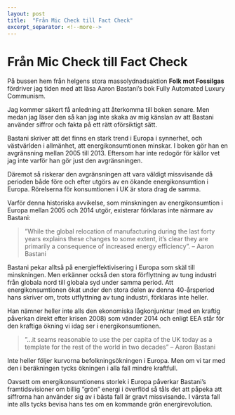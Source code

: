 ```yaml
---
layout: post
title:  "Från Mic Check till Fact Check"
excerpt_separator: <!--more-->
---
```


# Från Mic Check till Fact Check

På bussen hem från helgens stora massolydnadsaktion **Folk mot Fossilgas** fördriver jag tiden med att läsa Aaron Bastani’s bok Fully Automated Luxury Communism.

<!--more-->

Jag kommer säkert få anledning att återkomma till boken senare. Men medan jag läser den så kan jag inte skaka av mig känslan av att Bastani använder siffror och fakta på ett rätt oförsiktigt sätt.

Bastani skriver att det finns en stark trend i Europa i synnerhet, och västvärlden i allmänhet, att energikonsumtionen minskar. I boken gör han en avgränsning mellan 2005 till 2013. Eftersom har inte redogör för källor vet jag inte varför han gör just den avgränsningen.

Däremot så riskerar den avgränsningen att vara väldigt missvisande då perioden både före och efter utgörs av en ökande energikonsumtion i Europa. Rörelserna för konsumtionen i UK är stora drag de samma.

Varför denna historiska avvikelse, som minskningen av energikonsumtion i Europa mellan 2005 och 2014 utgör, existerar förklaras inte närmare av Bastani:

> ”While the global relocation of manufacturing during the last forty years explains these changes to some extent, it’s clear they are primarily a consequence of increased energy efficiency”. – Aaron Bastani

Bastani pekar alltså på energieffektivisering i Europa som skäl till minskningen. Men erkänner också den stora förflyttning av tung industri från globala nord till globala syd under samma period. Att energikonsumtionen ökat under den stora delen av denna 40-årsperiod hans skriver om, trots utflyttning av tung industri, förklaras inte heller.

Han nämner heller inte alls den ekonomiska lågkonjunktur (med en kraftig påverkan direkt efter krisen 2008) som vänder 2014 och enligt EEA står för den kraftiga ökning vi idag ser i energikonsumtionen.

> ”…it seams reasonable to use the per capita of the UK today as a template for the rest of the world in two decades” – Aaron Bastani

Inte heller följer kurvorna befolkningsökningen i Europa. Men om vi tar med den i beräkningen tycks ökningen i alla fall mindre kraftfull.

Oavsett om energikonsumtionens storlek i Europa påverkar Bastani’s framtidsvisioner om billig ”grön” energi i överflöd så tåls det att påpeka att siffrorna han använder sig av i bästa fall är gravt missvisande. I värsta fall inte alls tycks bevisa hans tes om en kommande grön energirevolution.